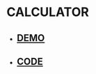 # CALCULATOR
 - ## [DEMO](https://calculator-himimetsu.netlify.app/)
 - ## [CODE](https://github.com/himimetsu/calculator/)
